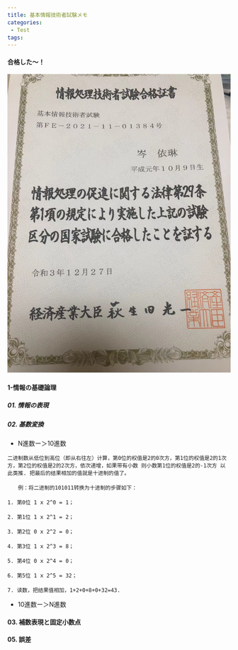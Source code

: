 ```yaml
---
title: 基本情報技術者試験メモ
categories:
 - Test
tags:
---
```


#### 合格した〜！

![图片](https://github.com/lisheng1009/lisheng1009.github.io/blob/master/assets/images/WechatIMG2151.jpeg)



#### 1-情報の基礎論理

##### 01. 情報の表現
##### 02. 基数変換
* N進数ー＞10進数

```
二进制数从低位到高位（即从右往左）计算，第0位的权值是2的0次方，第1位的权值是2的1次方，第2位的权值是2的2次方，依次递增，如果带有小数 则小数第1位的权值是2的-1次方 以此类推. 把最后的结果相加的值就是十进制的值了。

　　例：将二进制的101011转换为十进制的步骤如下：

1. 第0位 1 x 2^0 = 1；

2. 第1位 1 x 2^1 = 2；

3. 第2位 0 x 2^2 = 0；

4. 第3位 1 x 2^3 = 8；

5. 第4位 0 x 2^4 = 0；

6. 第5位 1 x 2^5 = 32；

7. 读数，把结果值相加，1+2+0+8+0+32=43.

```
* 10進数ー＞N進数

#### 03. 補数表現と固定小数点
#### 05. 誤差
